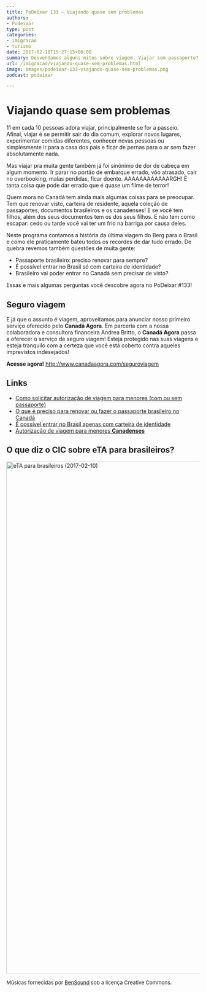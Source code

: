 ```yaml
---
title: PoDeixar 133 – Viajando quase sem problemas
authors:
- Podeixar
type: post
categories:
- imigracao
- turismo
date: 2017-02-10T15:27:15+00:00
summary: Desvendamos alguns mitos sobre viagem. Viajar sem passaporte? Brasileiro precisa de visto para o Canadá? E como funciona a autorização de menores no Canadá?
url: /imigracao/viajando-quase-sem-problemas.html
image: images/podeixar-133-viajando-quase-sem-problemas.png
podcast: podeixar

---
```

# Viajando quase sem problemas

11 em cada 10 pessoas adora viajar, principalmente se for a passeio. Afinal, viajar é se permitir sair do dia comum, explorar novos lugares, experimentar comidas diferentes, conhecer novas pessoas ou simplesmente ir para a casa dos pais e ficar de pernas para o ar sem fazer absolutamente nada.

Mas viajar pra muita gente também já foi sinônimo de dor de cabeça em algum momento. Ir parar no portão de embarque errado, vôo atrasado, cair no overbooking, malas perdidas, ficar doente. AAAAAAAAAAAARGH! É tanta coisa que pode dar errado que é quase um filme de terror!

Quem mora no Canadá tem ainda mais algumas coisas para se preocupar. Tem que renovar visto, carteira de residente, aquela coleção de passaportes, documentos brasileiros e os canadenses! E se você tem filhos, além dos seus documentos tem os dos seus filhos. E não tem como escapar: cedo ou tarde você vai ter um frio na barriga por causa deles.

Neste programa contamos a história da última viagem do Berg para o Brasil e como ele praticamente bateu todos os recordes de dar tudo errado. De quebra revemos também questões de muita gente:

  * Passaporte brasileiro: preciso renovar para sempre?
  * É possível entrar no Brasil só com carteira de identidade?
  * Brasileiro vai poder entrar no Canadá sem precisar de visto?

Essas e mais algumas perguntas você descobre agora no PoDeixar #133!



## Seguro viagem

E já que o assunto é viagem, aproveitamos para anunciar nosso primeiro serviço oferecido pelo **Canadá Agora**. Em parceria com a nossa colaboradora e consultora financeira Andrea Britto, o **Canadá Agora** passa a oferecer o serviço de seguro viagem! Esteja protegido nas suas viagens e esteja tranquilo com a certeza que você está coberto contra aqueles imprevistos indesejados!

**Acesse agora!** <http://www.canadaagora.com/seguroviagem>

## Links

  * <a href="http://montreal.itamaraty.gov.br/pt-br/autorizacao_de_viagem.xml" target="_blank">Como solicitar autorização de viagem para menores (com ou sem passaporte)</a>
  * <a href="http://montreal.itamaraty.gov.br/pt-br/passaporte.xml" target="_blank">O que é preciso para renovar ou fazer o passaporte brasileiro no Canadá</a>
  * <a href="http://barcelona.itamaraty.gov.br/pt-br/passaportes_-_perguntas_frequentes.xml" target="_blank">É possível entrar no Brasil apenas com carteira de identidade</a>
  * <a href="https://travel.gc.ca/travelling/children/consent-letter" target="_blank">Autorização de viagem para menores <strong>Canadenses</strong></a>

## O que diz o CIC sobre eTA para brasileiros?

<img class="img-responsive aligncenter wp-image-7844 size-full" src="https://www.canadaagora.com/wp-content/uploads/Screen-Shot-2017-02-10-at-10.12.24-AM.png" alt="eTA para brasileiros (2017-02-10)" width="2326" height="1334" />

<span style="font-size: 10pt;">Músicas fornecidas por <a href="http://www.bensound.com/" target="_blank">BenSound</a> sob a licença Creative Commons.</span>